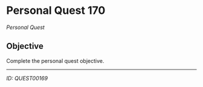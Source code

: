 # Personal Quest 170

*Personal Quest*

## Objective
Complete the personal quest objective.

---
*ID: QUEST00169*
